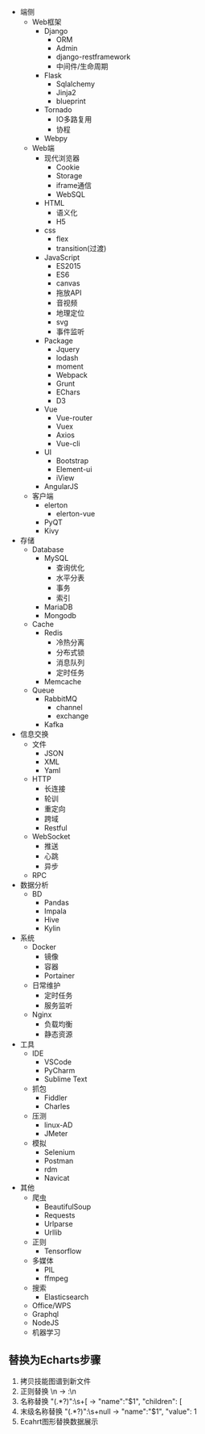 - 端侧
    - Web框架
        - Django
            - ORM
            - Admin
            - django-restframework
            - 中间件/生命周期
        - Flask
            - Sqlalchemy
            - Jinja2
            - blueprint
        - Tornado
            - IO多路复用
            - 协程
        - Webpy
    - Web端
        - 现代浏览器
            - Cookie
            - Storage
            - iframe通信
            - WebSQL
        - HTML
            - 语义化
            - H5
        - css
            - flex
            - transition(过渡)
        - JavaScript
            - ES2015
            - ES6
            - canvas
            - 拖放API
            - 音视频
            - 地理定位
            - svg
            - 事件监听
        - Package
            - Jquery
            - lodash
            - moment
            - Webpack
            - Grunt
            - EChars
            - D3
        - Vue
            - Vue-router
            - Vuex
            - Axios
            - Vue-cli
        - UI
            - Bootstrap
            - Element-ui
            - iView
        - AngularJS
    - 客户端
        - elerton
            - elerton-vue
        - PyQT
        - Kivy
- 存储
    - Database
        - MySQL
            - 查询优化
            - 水平分表
            - 事务
            - 索引
        - MariaDB
        - Mongodb
    - Cache
        - Redis
            - 冷热分离
            - 分布式锁
            - 消息队列
            - 定时任务
        - Memcache
    - Queue
        - RabbitMQ
            - channel
            - exchange
        - Kafka
- 信息交换
    - 文件
        - JSON
        - XML
        - Yaml
    - HTTP
        - 长连接
        - 轮训
        - 重定向
        - 跨域
        - Restful
    - WebSocket
        - 推送
        - 心跳
        - 异步
    - RPC
- 数据分析
    - BD
        - Pandas
        - Impala
        - Hive
        - Kylin
- 系统
    - Docker
        - 镜像
        - 容器
        - Portainer
    - 日常维护
        - 定时任务
        - 服务监听
    - Nginx
        - 负载均衡
        - 静态资源
- 工具
    - IDE
        - VSCode
        - PyCharm
        - Sublime Text
    - 抓包
        - Fiddler
        - Charles
    - 压测
        - linux-AD
        - JMeter
    - 模拟
        - Selenium
        - Postman
        - rdm
        - Navicat
- 其他
    - 爬虫
        - BeautifulSoup
        - Requests
        - Urlparse
        - Urllib
    - 正则
        - Tensorflow
    - 多媒体
        - PIL
        - ffmpeg
    - 搜索
        - Elasticsearch
    - Office/WPS
    - Graphql
    - NodeJS
    - 机器学习


## 替换为Echarts步骤
1. 拷贝技能图谱到新文件
2. 正则替换 \n -> :\n
3. 名称替换 "(.*?)":\s+\[    ->   "name":"$1", "children": [
4. 末级名称替换 "(.*?)":\s+null  ->   "name":"$1", "value": 1
5. Ecahrt图形替换数据展示
